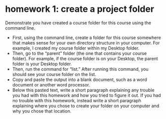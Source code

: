 # homework 1: create a project folder
Demonstrate you have created a course folder for this course using the command line.

- First, using the command line, create a folder for this course somewhere that makes sense for your own directory structure in your computer. For example, I created my course folder within my Desktop folder. 
- Then, go to the “parent” folder (the one that contains your course folder). For example, if the course folder is on your Desktop, the parent folder is your Desktop folder.
- Then, run the command for “list.” After running this command, you should see your course folder on the list. 
- Copy and paste the output into a blank document, such as a word document or another word processor.
- Below this pasted text, write a short paragraph explaining any trouble you had with this homework and how you tried to figure it out. If you had no trouble with this homework, instead write a short paragraph explaining where you chose to create your folder on your computer and why you chose that location. 
